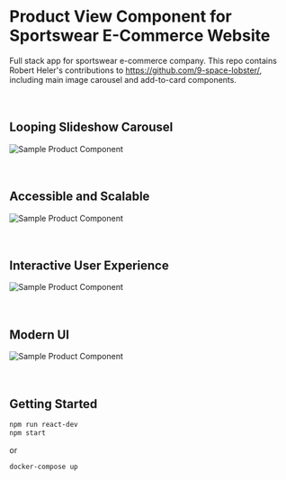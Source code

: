 # Product View Component for Sportswear E-Commerce Website
Full stack app for sportswear e-commerce company. This repo contains Robert Heler's contributions to https://github.com/9-space-lobster/, including main image carousel and add-to-card components.
<br/><br/><br/>
## Looping Slideshow Carousel
![Sample Product Component](/db/data/main.gif)
<br/><br/><br/>
## Accessible and Scalable
![Sample Product Component](/db/data/responsive.gif)
<br/><br/><br/>
## Interactive User Experience
![Sample Product Component](/db/data/order.gif)
<br/><br/><br/>
## Modern UI
![Sample Product Component](/db/data/magnifying.gif)
<br/><br/><br/>
## Getting Started
```sh
npm run react-dev
npm start
```
or 
```sh
docker-compose up
```

